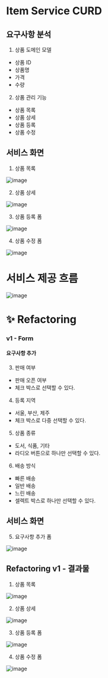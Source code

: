 # Item Service CURD 

## 요구사항 분석

1. 상품 도메인 모델
  * 상품 ID
  * 상품명
  * 가격
  * 수량

2. 상품 관리 기능
  * 상품 목록
  * 상품 상세
  * 상품 등록
  * 상품 수정
 
## 서비스 화면

1. 상품 목록

![image](https://user-images.githubusercontent.com/52366841/156705095-dce9452e-d900-4433-ab89-8484184ea882.png)


2. 상품 상세

![image](https://user-images.githubusercontent.com/52366841/156705154-555e549f-a437-4807-ab86-cc6437667a2f.png)


3. 상품 등록 폼

![image](https://user-images.githubusercontent.com/52366841/156705229-bee5760b-8742-40b1-9fe1-7a4712cc7dd1.png)


4. 상품 수정 폼

![image](https://user-images.githubusercontent.com/52366841/156705273-77900fbb-f2a2-4a45-bda3-5bd3ee3b7852.png)


# 서비스 제공 흐름

![image](https://user-images.githubusercontent.com/52366841/156705327-c63fc971-1f8e-4d6e-bdde-73127332172e.png)


# ✨ Refactoring

### v1 - Form

#### 요구사항 추가

3. 판매 여부
  * 판매 오픈 여부
  * 체크 박스로 선택할 수 있다.

4. 등록 지역
  * 서울, 부산, 제주
  * 체크 박스로 다중 선택할 수 있다.

5. 상품 종류
  * 도서, 식품, 기타
  * 라디오 버튼으로 하나만 선택할 수 있다.

6. 배송 방식
  * 빠른 배송
  * 일반 배송
  * 느린 배송
  * 셀렉트 박스로 하나만 선택할 수 있다.

## 서비스 화면

5. 요구사항 추가 폼

![image](https://user-images.githubusercontent.com/52366841/157388217-c5fa282e-57d4-4b74-bcdd-cb8212ca99a6.png)


## Refactoring v1 - 결과물

1. 상품 목록

![image](https://user-images.githubusercontent.com/52366841/157588809-be02026f-eb12-483d-bc3d-ad2547615600.png)

2. 상품 상세

![image](https://user-images.githubusercontent.com/52366841/157588903-293a82ff-3b4e-443e-b4cb-339e544ec5e9.png)


3. 상품 등록 폼

![image](https://user-images.githubusercontent.com/52366841/157588873-c173c418-e025-47f9-ae96-3e91df95697c.png)


4. 상품 수정 폼

![image](https://user-images.githubusercontent.com/52366841/157588931-ada68502-4c78-477f-a9a4-cc33a098b2e4.png)

 


